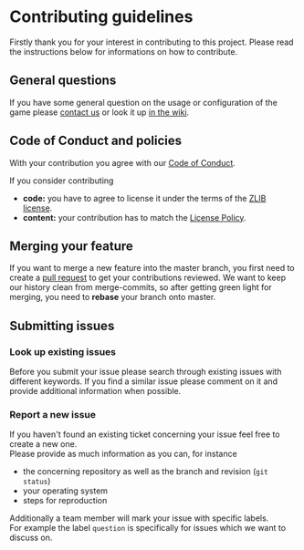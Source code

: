 # Contributing guidelines

Firstly thank you for your interest in contributing to this project.
Please read the instructions below for informations on how to contribute.

## General questions
If you have some general question on the usage or configuration of the game please [contact us](https://github.com/inexorgame/inexor-core/wiki/Contact) or look it up [in the wiki](https://github.com/inexorgame/inexor-core/wiki).

## Code of Conduct and policies
With your contribution you agree with our [Code of Conduct](https://github.com/inexorgame/inexor-core/wiki/Code-of-Conduct). 

If you consider contributing
 * **code:** you have to agree to license it under the terms of the [ZLIB license](https://github.com/inexorgame/inexor-core/blob/master/license.md).
 * **content:** your contribution has to match the [License Policy](https://github.com/inexorgame/inexor-core/wiki/License-Policy).  

## Merging your feature

If you want to merge a new feature into the master branch, you first need to create a [pull request](https://github.com/inexorgame/inexor-core/pulls) to get your contributions reviewed.
We want to keep our history clean from merge-commits, so after getting green light for merging, you need to **rebase** your branch onto master.
 
## Submitting issues

### Look up existing issues
Before you submit your issue please search through existing issues with different keywords.
If you find a similar issue please comment on it and provide additional information when possible.

### Report a new issue
If you haven't found an existing ticket concerning your issue feel free to create a new one.  
Please provide as much information as you can, for instance 

 * the concerning repository as well as the branch and revision (`git status`)
 * your operating system
 * steps for reproduction
 
Additionally a team member will mark your issue with specific labels.  
For example the label `question` is specifically for issues which we want to discuss on. 
